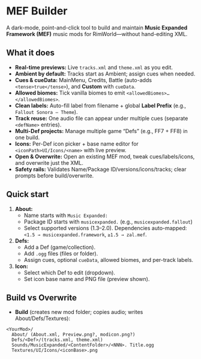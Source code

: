 # MEF Builder

A dark-mode, point-and-click tool to build and maintain **Music Expanded Framework (MEF)** music mods for RimWorld—without hand-editing XML.

## What it does
- **Real-time previews:** Live `tracks.xml` and `theme.xml` as you edit.
- **Ambient by default:** Tracks start as Ambient; assign cues when needed.
- **Cues & cueData:** MainMenu, Credits, Battle (auto-adds `<tense>true</tense>`), and **Custom** with `cueData`.
- **Allowed biomes:** Tick vanilla biomes to emit `<allowedBiomes>…</allowedBiomes>`.
- **Clean labels:** Auto-fill label from filename + global **Label Prefix** (e.g., `Fallout Sonora – Theme`).
- **Track reuse:** One audio file can appear under multiple cues (separate `<defName>` entries).
- **Multi-Def projects:** Manage multiple game “Defs” (e.g., FF7 + FF8) in one build.
- **Icons:** Per-Def icon picker + base name editor for `<iconPath>UI/Icons/<name>` with live preview.
- **Open & Overwrite:** Open an existing MEF mod, tweak cues/labels/icons, and overwrite just the XML.
- **Safety rails:** Validates Name/Package ID/versions/icons/tracks; clear prompts before build/overwrite.

## Quick start
1. **About:**  
   - Name starts with `Music Expanded: `  
   - Package ID starts with `musicexpanded.` (e.g., `musicexpanded.fallout`)  
   - Select supported versions (1.3–2.0). Dependencies auto-mapped: `<1.5 → musicexpanded.framework`, `≥1.5 → zal.mef`.
2. **Defs:**  
   - Add a Def (game/collection).  
   - Add `.ogg` files (files or folder).  
   - Assign cues, optional `cueData`, allowed biomes, and per-track labels.
3. **Icon:**  
   - Select which Def to edit (dropdown).  
   - Set icon base name and PNG file (preview shown).

## Build vs Overwrite
- **Build** (creates new mod folder; copies audio; writes About/Defs/Textures):
```text
<YourMod>/
  About/ (About.xml, Preview.png?, modicon.png?)
  Defs/<Def>/(tracks.xml, theme.xml)
  Sounds/MusicExpanded/<ContentFolder>/<NNN>. Title.ogg
  Textures/UI/Icons/<iconBase>.png
